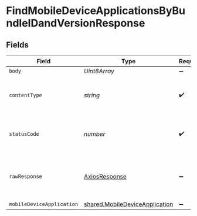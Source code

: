 # FindMobileDeviceApplicationsByBundleIDandVersionResponse


## Fields

| Field                                                                                   | Type                                                                                    | Required                                                                                | Description                                                                             |
| --------------------------------------------------------------------------------------- | --------------------------------------------------------------------------------------- | --------------------------------------------------------------------------------------- | --------------------------------------------------------------------------------------- |
| `body`                                                                                  | *Uint8Array*                                                                            | :heavy_minus_sign:                                                                      | N/A                                                                                     |
| `contentType`                                                                           | *string*                                                                                | :heavy_check_mark:                                                                      | HTTP response content type for this operation                                           |
| `statusCode`                                                                            | *number*                                                                                | :heavy_check_mark:                                                                      | HTTP response status code for this operation                                            |
| `rawResponse`                                                                           | [AxiosResponse](https://axios-http.com/docs/res_schema)                                 | :heavy_minus_sign:                                                                      | Raw HTTP response; suitable for custom response parsing                                 |
| `mobileDeviceApplication`                                                               | [shared.MobileDeviceApplication](../../../sdk/models/shared/mobiledeviceapplication.md) | :heavy_minus_sign:                                                                      | OK                                                                                      |